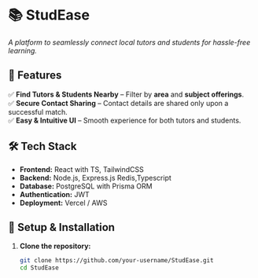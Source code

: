 # 📚 StudEase  
_A platform to seamlessly connect local tutors and students for hassle-free learning._

## 🚀 Features  
✅ **Find Tutors & Students Nearby** – Filter by **area** and **subject offerings**.  
✅ **Secure Contact Sharing** – Contact details are shared only upon a successful match.  
✅ **Easy & Intuitive UI** – Smooth experience for both tutors and students.  

## 🛠 Tech Stack  
- **Frontend:** React with TS, TailwindCSS  
- **Backend:** Node.js, Express.js Redis,Typescript
- **Database:** PostgreSQL with Prisma ORM  
- **Authentication:** JWT  
- **Deployment:** Vercel / AWS  

## 🔧 Setup & Installation  
1. **Clone the repository:**  
   ```bash
   git clone https://github.com/your-username/StudEase.git
   cd StudEase
